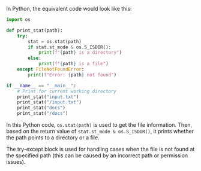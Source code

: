 In Python, the equivalent code would look like this:

```python
import os

def print_stat(path):
    try:
        stat = os.stat(path)
        if stat.st_mode & os.S_ISDIR():
            print(f"{path} is a directory")
        else:
            print(f"{path} is a file")
    except FileNotFoundError:
        print(f"Error: {path} not found")

if __name__ == "__main__":
    # Print for current working directory
    print_stat("input.txt")
    print_stat("/input.txt")
    print_stat("docs")
    print_stat("/docs")
```

In this Python code, `os.stat(path)` is used to get the file information. Then, based on the return value of `stat.st_mode & os.S_ISDIR()`, it prints whether the path points to a directory or a file.

The try-except block is used for handling cases when the file is not found at the specified path (this can be caused by an incorrect path or permission issues).
